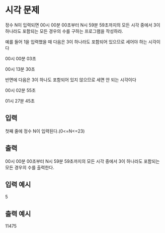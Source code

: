 # 시각 문제
정수 N이 입력되면 00시 00분 00초부터 N시 59분 59초까지의 모든 시각 중에서 3이 하나라도 포함되는
모든 경우의 수를 구하는 프로그램을 작성하라. 

예를 들어 1을 입력했을 때
다음은 3이 하나라도 포함되어 있으므로 세어야 하는 시각이다

00시 00분 03초

00시 13분 30초

반면에 다음은 3이 하나도 포함되어 있지 않으므로 세면 안 되는 시각이다

00시 02분 55초

01시 27분 45초

## 입력

첫째 줄에 정수 N이 입력된다.(0<=N<=23)

## 출력

00시 00분 00초부터 N시 59분 59초까지의 모든 시각 중에서 3이 하나라도 포함되는 모든 경우의 수를 출력한다.

## 입력 예시

5

## 출력 예시

11475